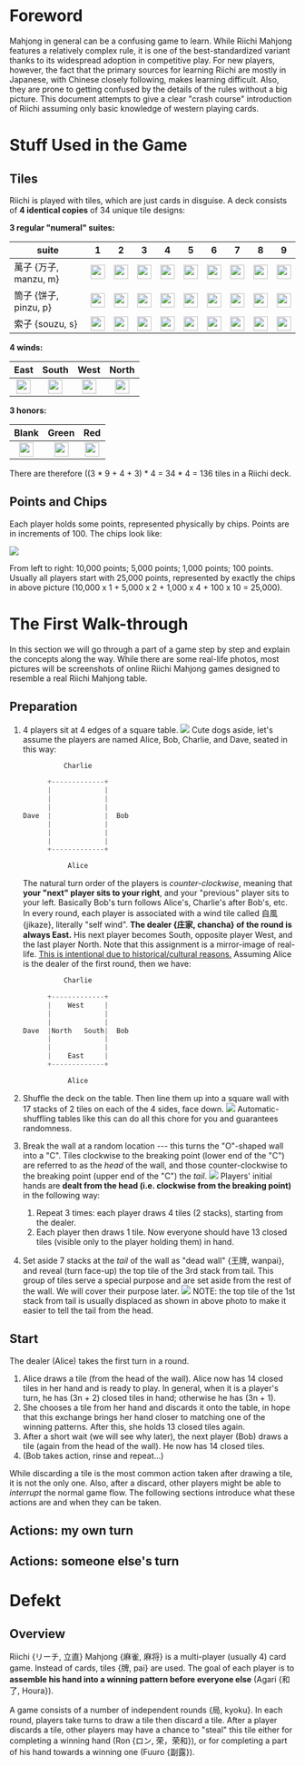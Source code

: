 <!-- A Brutal and Swift Intro to Riichi Mahjong -->

# Foreword

Mahjong in general can be a confusing game to learn. While Riichi Mahjong features a relatively complex rule, it is one of the best-standardized variant thanks to its widespread adoption in competitive play. For new players, however, the fact that the primary sources for learning Riichi are mostly in Japanese, with Chinese closely following, makes learning difficult. Also, they are prone to getting confused by the details of the rules without a big picture. This document attempts to give a clear "crash course" introduction of Riichi assuming only basic knowledge of western playing cards.


# Stuff Used in the Game


## Tiles

Riichi is played with tiles, which are just cards in disguise. A deck consists of **4 identical copies** of 34 unique tile designs:

**3 regular "numeral" suites:**

  | suite | 1 | 2 | 3 | 4 | 5 | 6 | 7 | 8 | 9 |
  |-------|---|---|---|---|---|---|---|---|---|
  | 萬子 {万子, manzu, m} | <img src="http://imgh.us/1m.svg" width="25"/> | <img src="http://imgh.us/2m.svg" width="25"/> | <img src="http://imgh.us/3m.svg" width="25"/> | <img src="http://imgh.us/4m.svg" width="25"/> | <img src="http://imgh.us/5m.svg" width="25"/> | <img src="http://imgh.us/6m.svg" width="25"/> | <img src="http://imgh.us/7m.svg" width="25"/> | <img src="http://imgh.us/8m.svg" width="25"/> | <img src="http://imgh.us/9m.svg" width="25"/> |
  | 筒子 {饼子, pinzu, p} | <img src="http://imgh.us/1p.svg" width="25"/> |<img src="http://imgh.us/2p.svg" width="25"/> | <img src="http://imgh.us/3p.svg" width="25"/> | <img src="http://imgh.us/4p.svg" width="25"/> | <img src="http://imgh.us/5p.svg" width="25"/> | <img src="http://imgh.us/6p.svg" width="25"/> | <img src="http://imgh.us/7p.svg" width="25"/> | <img src="http://imgh.us/8p.svg" width="25"/> | <img src="http://imgh.us/9p.svg" width="25"/> |
  | 索子 {souzu, s} | <img src="http://imgh.us/1s.svg" width="25"/> | <img src="http://imgh.us/2s.svg" width="25"/> | <img src="http://imgh.us/3s.svg" width="25"/> | <img src="http://imgh.us/4s.svg" width="25"/> | <img src="http://imgh.us/5s.svg" width="25"/> | <img src="http://imgh.us/6s.svg" width="25"/> | <img src="http://imgh.us/7s.svg" width="25"/> | <img src="http://imgh.us/8s.svg" width="25"/> | <img src="http://imgh.us/9s.svg" width="25"/> |

**4 winds:**

  | East | South | West | North |
  |:-:|:-:|:-:|:-:|
  | <img src="http://imgh.us/1z.svg" width="25"/> | <img src="http://imgh.us/2z.svg" width="25"/> | <img src="http://imgh.us/3z.svg" width="25"/> | <img src="http://imgh.us/4z.svg" width="25"/> |

**3 honors:**

  | Blank | Green | Red |
  |:-:|:-:|:-:|
  | <img src="http://imgh.us/5z.svg" width="25"/> | <img src="http://imgh.us/6z.svg" width="25"/> | <img src="http://imgh.us/7z_1.svg" width="25"/> |


There are therefore ((3 \* 9 + 4 + 3) \* 4 = 34 \* 4 = 136 tiles in a Riichi deck.


## Points and Chips

Each player holds some points, represented physically by chips. Points are in increments of 100. The chips look like:

![](http://imgh.us/tenbou.png)

From left to right: 10,000 points; 5,000 points; 1,000 points; 100 points. Usually all players start with 25,000 points, represented by exactly the chips in above picture (10,000 x 1 + 5,000 x 2 + 1,000 x 4 + 100 x 10 = 25,000).



# The First Walk-through

In this section we will go through a part of a game step by step and explain the concepts along the way. While there are some real-life photos, most pictures will be screenshots of online Riichi Mahjong games designed to resemble a real Riichi Mahjong table.


## Preparation

1. 4 players sit at 4 edges of a square table.
   ![](http://vignette1.wikia.nocookie.net/zh.uncyclopedia/images/4/43/%E7%8B%97%E6%89%93%E9%BA%BB%E5%B0%86.jpg/revision/latest?cb=201008271311200)
   Cute dogs aside, let's assume the players are named Alice, Bob, Charlie, and Dave, seated in this way:
	```c
	          Charlie
	
	      +-------------+
	      |             |
	      |             |
	      |             |
	Dave  |             |  Bob
	      |             |
	      |             |
	      |             |
	      +-------------+
	
	           Alice
	```
   The natural turn order of the players is *counter-clockwise*, meaning that **your "next" player sits to your right**, and your "previous" player sits to your left. Basically Bob's turn follows Alice's, Charlie's after Bob's, etc.
    In every round, each player is associated with a wind tile called 自風 {jikaze}, literally "self wind". **The dealer {庄家, chancha} of the round is always East.** His next player becomes South, opposite player West, and the last player North. Note that this assignment is a mirror-image of real-life. [This is intentional due to historical/cultural reasons.][wind-mirror] Assuming Alice is the dealer of the first round, then we have:
	```c
	          Charlie
	
	      +-------------+
	      |    West     |
	      |             |
	      |             |
	Dave  |North   South|  Bob
	      |             |
	      |             |
	      |    East     |
	      +-------------+
	
	           Alice
	```
   
   [wind-mirror]: https://ja.wikipedia.org/wiki/%E9%BA%BB%E9%9B%80%E3%81%AE%E3%83%AB%E3%83%BC%E3%83%AB#.E3.83.97.E3.83.AC.E3.82.A4.E3.83.A4.E3.83.BC

2. Shuffle the deck on the table. Then line them up into a square wall with 17 stacks of 2 tiles on each of the 4 sides, face down.
   ![](http://imgh.us/19300001208974134371919914507.jpg)
   Automatic-shuffling tables like this can do all this chore for you and guarantees randomness.
3. Break the wall at a random location --- this turns the "O"-shaped wall into a "C". Tiles clockwise to the breaking point (lower end of the "C") are referred to as the *head* of the wall, and those counter-clockwise to the breaking point (upper end of the "C") the *tail*.
   ![](http://imgh.us/Haipai2Btumo.png)
   Players' initial hands are **dealt from the head (i.e. clockwise from the breaking point)** in the following way:
   1. Repeat 3 times: each player draws 4 tiles (2 stacks), starting from the dealer.
   2. Each player then draws 1 tile. Now everyone should have 13 closed tiles (visible only to the player holding them) in hand.
4. Set aside 7 stacks at the *tail* of the wall as "dead wall" {王牌, wanpai}, and reveal (turn face-up) the top tile of the 3rd stack from tail. This group of tiles serve a special purpose and are set aside from the rest of the wall. We will cover their purpose later.
   ![](https://upload.wikimedia.org/wikipedia/commons/f/f3/Dora_and_Wanpai.jpg)
   NOTE: the top tile of the 1st stack from tail is usually displaced as shown in above photo to make it easier to tell the tail from the head.

## Start

The dealer (Alice) takes the first turn in a round.

1. Alice draws a tile (from the head of the wall). Alice now has 14 closed tiles in her hand and is ready to play. In general, when it is a player's turn, he has (3n + 2) closed tiles in hand; otherwise he has (3n + 1).
2. She chooses a tile from her hand and discards it onto the table, in hope that this exchange brings her hand closer to matching one of the winning patterns. After this, she holds 13 closed tiles again.
3. After a short wait (we will see why later), the next player (Bob) draws a tile (again from the head of the wall). He now has 14 closed tiles.
4. (Bob takes action, rinse and repeat...)

While discarding a tile is the most common action taken after drawing a tile, it is not the only one. Also, after a discard, other players might be able to *interrupt* the normal game flow. The following sections introduce what these actions are and when they can be taken.


## Actions: my own turn




## Actions: someone else's turn







# Defekt



## Overview

Riichi {リーチ, 立直} Mahjong {麻雀, 麻将} is a multi-player (usually 4) card game. Instead of cards, tiles {牌, pai} are used. The goal of each player is to **assemble his hand into a winning pattern before everyone else** (Agari {和了, Houra}).


 A game consists of a number of independent rounds {局, kyoku}. In each round, players take turns to draw a tile then discard a tile.  After a player discards a tile, other players may have a chance to "steal" this tile either for completing a winning hand (Ron {ロン, 荣，荣和}), or for completing a part of his hand towards a winning one (Fuuro {副露}).